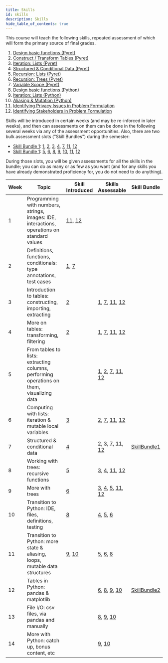 ```yaml
---
title: Skills
id: skills
description: Skills
hide_table_of_contents: true
---
```


This course will teach the following skills, repeated assessment of which will
form the primary source of final grades.

1. <a id="(1)" href="#(1)">Design basic functions (Pyret)</a>
2. <a id="(2)" href="#(2)">Construct / Transform Tables (Pyret)</a>
3. <a id="(3)" href="#(3)">Iteration: Lists (Pyret)</a>
4. <a id="(4)" href="#(4)">Structured & Conditional Data (Pyret)</a>
5. <a id="(5)" href="#(5)">Recursion: Lists (Pyret)</a>
6. <a id="(6)" href="#(6)">Recursion: Trees (Pyret)</a>
7. <a id="(7)" href="#(7)">Variable Scope (Pyret)</a>
8. <a id="(8)" href="#(8)">Design basic functions (Python)</a>
9. <a id="(9)" href="#(9)">Iteration: Lists (Python)</a>
10. <a id="(10)" href="#(10)">Aliasing & Mutation (Python)</a>
11. <a id="(11)" href="#(11)">Identifying Privacy Issues in Problem Formulation</a>
12. <a id="(12)" href="#(12)">Identifying Stakeholders in Problem Formulation</a> 

Skills will be introduced in certain weeks (and may be re-inforced in later
weeks), and then can assessments on them can be done in the following several
weeks via any of the assessment opportunities. Also, there are two bulk
assessment slots ("Skill Bundles") during the semester: 

- <a href="(bundle1)" href="#(bundle1)">Skill Bundle 1</a>: [1](#(1)), [2](#(2)), [3](#(3)), [4](#(4)), [7](#(7)), [11](#(11)), [12](#(12))
- <a href="(bundle1)" href="#(bundle1)">Skill Bundle 1</a>: [5](#(5)), [6](#(6)), [8](#(8)), [9](#(9)), [10](#(10)), [11](#(11)), [12](#(12))

During those slots, you will be given assessments for all the skills in the
bundle; you can do as many or as few as you want (and for any skills you have
already demonstrated proficiency for, you do not need to do anything). 

 Week | Topic | Skill Introduced | Skills Assessable | Skill Bundle
-- | -- | -- | --  | -- 
1 | Programming with numbers, strings, images: IDE, interactions, operations on standard values | [11](#(11)), [12](#(12)) | |
2  | Definitions, functions, conditionals: type annotations, test cases | [1](#(1)), [7](#(7)) | | 
3  | Introduction to tables: constructing, importing, extracting | [2](#(2)) | [1](#(1)), [7](#(7)), [11](#(11)), [12](#(12)) |
4  | More on tables: transforming, filtering | [2](#(2)) | [1](#(1)), [7](#(7)), [11](#(11)), [12](#(12)) |
5  | From tables to lists: extracting columns, performing operations on them, visualizing data | | [1](#(2)), [2](#(2)), [7](#(7)), [11](#(11)), [12](#(12)) |
6  | Computing with lists: iteration & mutable local variables | [3](#(3)) | [2](#(2)), [7](#(7)), [11](#(11)), [12](#(12)) |
7  | Structured & conditional data | [4](#(3)) | [2](#(2)), [3](#(3)), [7](#(7)), [11](#(11)), [12](#(12)) | [SkillBundle1](#(bundle1))
8  | Working with trees: recursive functions |  [5](#(5)) | [3](#(3)), [4](#(4)), [11](#(11)), [12](#(12)) |
9  | More with trees | [6](#(6)) | [3](#(3)), [4](#(4)), [5](#(5)), [11](#(11)), [12](#(12)) |
10 | Transition to Python: IDE, files, definitions, testing | [8](#(8)) | [4](#(4)), [5](#(5)), [6](#(6)) |
11  | Transition to Python: more state & aliasing, loops, mutable data structures | [9](#(9)), [10](#(10)) | [5](#(5)), [6](#(6)), [8](#(8)) |
12  | Tables in Python: pandas & matplotlib |  | [6](#(6)), [8](#(8)), [9](#(9)), [10](#(10)) | [SkillBundle2](#(bundle2)) 
13  | File I/O: csv files, via pandas and manually | | [8](#(8)), [9](#(9)), [10](#(10)) |
14  | More with Python: catch up, bonus content, etc | | [9](#(9)), [10](#(10)) |

